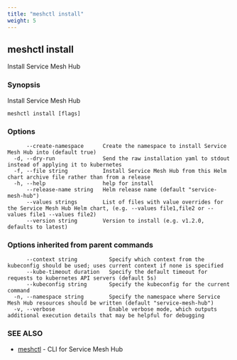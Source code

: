 ```yaml
---
title: "meshctl install"
weight: 5
---
```

## meshctl install

Install Service Mesh Hub

### Synopsis

Install Service Mesh Hub

```
meshctl install [flags]
```

### Options

```
      --create-namespace      Create the namespace to install Service Mesh Hub into (default true)
  -d, --dry-run               Send the raw installation yaml to stdout instead of applying it to kubernetes
  -f, --file string           Install Service Mesh Hub from this Helm chart archive file rather than from a release
  -h, --help                  help for install
      --release-name string   Helm release name (default "service-mesh-hub")
      --values strings        List of files with value overrides for the Service Mesh Hub Helm chart, (e.g. --values file1,file2 or --values file1 --values file2)
      --version string        Version to install (e.g. v1.2.0, defaults to latest)
```

### Options inherited from parent commands

```
      --context string          Specify which context from the kubeconfig should be used; uses current context if none is specified
      --kube-timeout duration   Specify the default timeout for requests to kubernetes API servers (default 5s)
      --kubeconfig string       Specify the kubeconfig for the current command
  -n, --namespace string        Specify the namespace where Service Mesh Hub resources should be written (default "service-mesh-hub")
  -v, --verbose                 Enable verbose mode, which outputs additional execution details that may be helpful for debugging
```

### SEE ALSO

* [meshctl](../meshctl)	 - CLI for Service Mesh Hub

